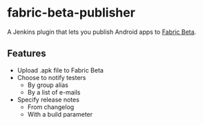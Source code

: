 # fabric-beta-publisher
A Jenkins plugin that lets you publish Android apps to [Fabric Beta](https://docs.fabric.io/android/beta/overview.html).

## Features

* Upload .apk file to Fabric Beta
* Choose to notify testers
  * By group alias
  * By a list of e-mails
* Specify release notes
  * From changelog
  * With a build parameter
